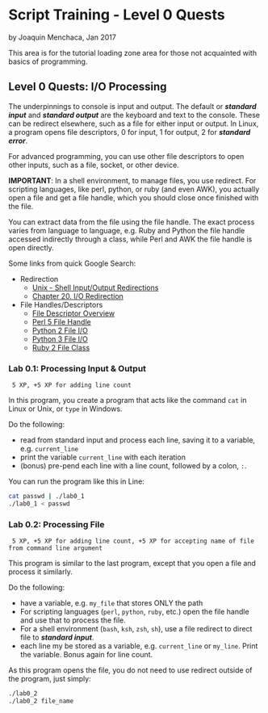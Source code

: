 # **Script Training - Level 0 Quests**

by Joaquin Menchaca, Jan 2017

This area is for the tutorial loading zone area for those not acquainted with basics of programming.

## **Level 0 Quests: I/O Processing**

The underpinnings to console is input and output.  The default or ***standard input*** and ***standard output*** are the keyboard and text to the console.  These can be redirect elsewhere, such as a file for either input or output.  In Linux, a program opens file descriptors, 0 for input, 1 for output, 2 for ***standard error***.

For advanced programming, you can use other file descriptors to open other inputs, such as a file, socket, or other device.

**IMPORTANT**: In a shell environment, to manage files, you use redirect.  For scripting languages, like perl, python, or ruby (and even AWK), you actually open a file and get a file handle, which you should close once finished with the file.  

You can extract data from the file using the file handle.  The exact process varies from language to language, e.g. Ruby and Python the file handle accessed indirectly through a class, while Perl and AWK the file handle is open directly.

Some links from quick Google Search:

* Redirection
    * [Unix - Shell Input/Output Redirections](https://www.tutorialspoint.com/unix/unix-io-redirections.htm)
    * [Chapter 20. I/O Redirection](http://www.tldp.org/LDP/abs/html/io-redirection.html)
* File Handles/Descriptors
    * [File Descriptor Overview](https://en.wikipedia.org/wiki/File_descriptor)
    * [Perl 5 File Handle](http://perldoc.perl.org/FileHandle.html)
    * [Python 2 File I/O](https://docs.python.org/2/tutorial/inputoutput.html)
    * [Python 3 File I/O](https://docs.python.org/3/tutorial/inputoutput.html)
    * [Ruby 2 File Class](https://ruby-doc.org/core-2.1.4/File.html)

### **Lab 0.1: Processing Input & Output**

     5 XP, +5 XP for adding line count

In this program, you create a program that acts like the command `cat` in Linux or Unix, or `type` in Windows.

Do the following:

* read from standard input and process each line, saving it to a variable, e.g. `current_line`
* print the variable `current_line` with each iteration
* (bonus) pre-pend each line with a line count, followed by a colon, `:`.  


You can run the program like this in Line:

```bash
cat passwd | ./lab0_1
./lab0_1 < passwd
```

### **Lab 0.2: Processing File**

     5 XP, +5 XP for adding line count, +5 XP for accepting name of file from command line argument

This program is similar to the last program, except that you open a file and process it similarly.

Do the following:

* have a variable, e.g. `my_file` that stores ONLY the path
* For scripting languages (`perl`, `python`, `ruby`, etc.) open the file handle and use that to process the file.
* For a shell environment (`bash`, `ksh`, `zsh`, `sh`), use a file redirect to direct file to ***standard input***.
* each line my be stored as a variable, e.g. `current_line` or `my_line`.  Print the variable. Bonus again for line count.

As this program opens the file, you do not need to use redirect outside of the program, just simply:

```bash
./lab0_2
./lab0_2 file_name
```
